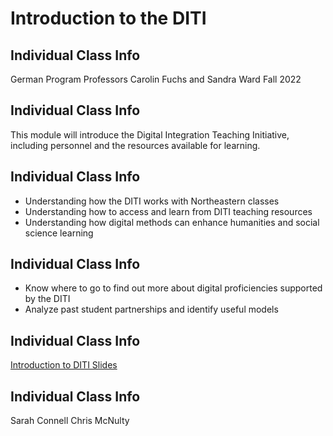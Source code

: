 <h1>Introduction to the DITI</h1>

<h2>Individual Class Info</h2>
German Program
Professors Carolin Fuchs and Sandra Ward
Fall 2022

<h2>Individual Class Info</h2>

This module will introduce the Digital Integration Teaching Initiative, including personnel and the resources available for learning. 

<h2>Individual Class Info</h2>

* Understanding how the DITI works with Northeastern classes
* Understanding how to access and learn from DITI teaching resources
* Understanding how digital methods can enhance humanities and social science learning

<h2>Individual Class Info</h2>

* Know where to go to find out more about digital proficiencies supported by the DITI
* Analyze past student partnerships and identify useful models

<h2>Individual Class Info</h2>

[Introduction to DITI Slides]()


<h2>Individual Class Info</h2>

Sarah Connell
Chris McNulty
